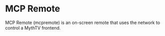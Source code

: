 # MCP Remote
MCP Remote (mcpremote) is an on-screen remote that uses the network to control a MythTV
frontend.
